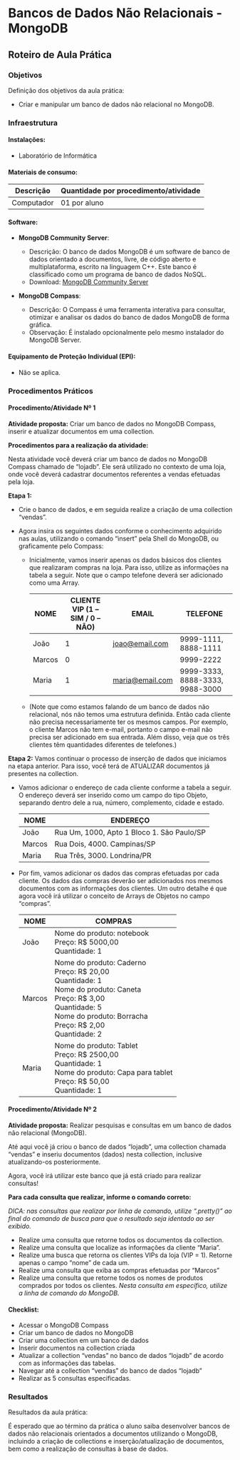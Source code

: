 # Bancos de Dados Não Relacionais - MongoDB

## Roteiro de Aula Prática

### Objetivos

Definição dos objetivos da aula prática:

- Criar e manipular um banco de dados não relacional no MongoDB.

### Infraestrutura

#### Instalações:

- Laboratório de Informática

#### Materiais de consumo:

| Descrição  | Quantidade por procedimento/atividade |
| ---------- | ------------------------------------- |
| Computador | 01 por aluno                          |

#### Software:

- **MongoDB Community Server**:

  - Descrição: O banco de dados MongoDB é um software de banco de dados orientado a documentos, livre, de código aberto e multiplataforma, escrito na linguagem C++. Este banco é classificado como um programa de banco de dados NoSQL.
  - Download: [MongoDB Community Server](https://www.mongodb.com/try/download/community)

- **MongoDB Compass**:
  - Descrição: O Compass é uma ferramenta interativa para consultar, otimizar e analisar os dados do banco de dados MongoDB de forma gráfica.
  - Observação: É instalado opcionalmente pelo mesmo instalador do MongoDB Server.

#### Equipamento de Proteção Individual (EPI):

- Não se aplica.

### Procedimentos Práticos

#### Procedimento/Atividade Nº 1

**Atividade proposta:**
Criar um banco de dados no MongoDB Compass, inserir e atualizar documentos em uma collection.

**Procedimentos para a realização da atividade:**

Nesta atividade você deverá criar um banco de dados no MongoDB Compass chamado de “lojadb”. Ele será utilizado no contexto de uma loja, onde você deverá cadastrar documentos referentes a vendas efetuadas pela loja.

**Etapa 1:**

- Crie o banco de dados, e em seguida realize a criação de uma collection “vendas”.
- Agora insira os seguintes dados conforme o conhecimento adquirido nas aulas, utilizando o comando “insert” pela Shell do MongoDB, ou graficamente pelo Compass:

  - Inicialmente, vamos inserir apenas os dados básicos dos clientes que realizaram compras na loja. Para isso, utilize as informações na tabela a seguir. Note que o campo telefone deverá ser adicionado como uma Array.

    | NOME   | CLIENTE VIP (1 – SIM / 0 – NÃO) | EMAIL           | TELEFONE                        |
    | ------ | ------------------------------- | --------------- | ------------------------------- |
    | João   | 1                               | joao@email.com  | 9999-1111, 8888-1111            |
    | Marcos | 0                               |                 | 9999-2222                       |
    | Maria  | 1                               | maria@email.com | 9999-3333, 8888-3333, 9988-3000 |

  - (Note que como estamos falando de um banco de dados não relacional, nós não temos uma estrutura definida. Então cada cliente não precisa necessariamente ter os mesmos campos. Por exemplo, o cliente Marcos não tem e-mail, portanto o campo e-mail não precisa ser adicionado em sua entrada. Além disso, veja que os três clientes têm quantidades diferentes de telefones.)

**Etapa 2:**
Vamos continuar o processo de inserção de dados que iniciamos na etapa anterior. Para isso, você terá de ATUALIZAR documentos já presentes na collection.

- Vamos adicionar o endereço de cada cliente conforme a tabela a seguir. O endereço deverá ser inserido como um campo do tipo Objeto, separando dentro dele a rua, número, complemento, cidade e estado.

  | NOME   | ENDEREÇO                                   |
  | ------ | ------------------------------------------ |
  | João   | Rua Um, 1000, Apto 1 Bloco 1. São Paulo/SP |
  | Marcos | Rua Dois, 4000. Campinas/SP                |
  | Maria  | Rua Três, 3000. Londrina/PR                |

- Por fim, vamos adicionar os dados das compras efetuadas por cada cliente. Os dados das compras deverão ser adicionados nos mesmos documentos com as informações dos clientes. Um outro detalhe é que agora você irá utilizar o conceito de Arrays de Objetos no campo “compras”.

  | NOME   | COMPRAS                                                                                                                                                                                                    |
  | ------ | ---------------------------------------------------------------------------------------------------------------------------------------------------------------------------------------------------------- |
  | João   | Nome do produto: notebook <br> Preço: R$ 5000,00 <br> Quantidade: 1                                                                                                                                        |
  | Marcos | Nome do produto: Caderno <br> Preço: R$ 20,00 <br> Quantidade: 1 <br> Nome do produto: Caneta <br> Preço: R$ 3,00 <br> Quantidade: 5 <br> Nome do produto: Borracha <br> Preço: R$ 2,00 <br> Quantidade: 2 |
  | Maria  | Nome do produto: Tablet <br> Preço: R$ 2500,00 <br> Quantidade: 1 <br> Nome do produto: Capa para tablet <br> Preço: R$ 50,00 <br> Quantidade: 1                                                           |

#### Procedimento/Atividade Nº 2

**Atividade proposta:**
Realizar pesquisas e consultas em um banco de dados não relacional (MongoDB).

Até aqui você já criou o banco de dados “lojadb”, uma collection chamada “vendas” e inseriu documentos (dados) nesta collection, inclusive atualizando-os posteriormente.

Agora, você irá utilizar este banco que já está criado para realizar consultas!

**Para cada consulta que realizar, informe o comando correto:**

_DICA: nas consultas que realizar por linha de comando, utilize “.pretty()” ao final do comando de busca para que o resultado seja identado ao ser exibido._

- Realize uma consulta que retorne todos os documentos da collection.
- Realize uma consulta que localize as informações da cliente “Maria”.
- Realize uma busca que retorna os clientes VIPs da loja (VIP = 1). Retorne apenas o campo “nome” de cada um.
- Realize uma consulta que exiba as compras efetuadas por “Marcos”
- Realize uma consulta que retorne todos os nomes de produtos comprados por todos os clientes. _Nesta consulta em específico, utilize a linha de comando do MongoDB._

#### Checklist:

- Acessar o MongoDB Compass
- Criar um banco de dados no MongoDB
- Criar uma collection em um banco de dados
- Inserir documentos na collection criada
- Atualizar a collection “vendas” no banco de dados “lojadb” de acordo com as informações das tabelas.
- Navegar até a collection “vendas” do banco de dados “lojadb”
- Realizar as 5 consultas especificadas.

### Resultados

Resultados da aula prática:

É esperado que ao término da prática o aluno saiba desenvolver bancos de dados não relacionais orientados a documentos utilizando o MongoDB, incluindo a criação de collections e inserção/atualização de documentos, bem como a realização de consultas à base de dados.
